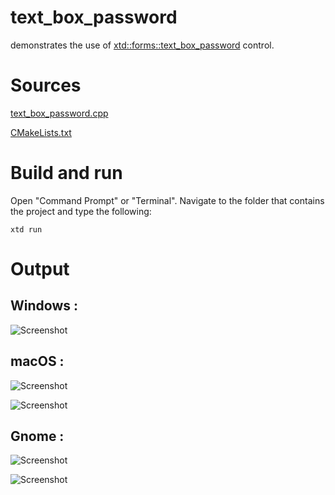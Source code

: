 # text_box_password

demonstrates the use of [xtd::forms::text_box_password](../../../src/xtd_forms/include/xtd/forms/text_box_password.hpp) control.

# Sources

[text_box_password.cpp](text_box_password.cpp)

[CMakeLists.txt](CMakeLists.txt)

# Build and run

Open "Command Prompt" or "Terminal". Navigate to the folder that contains the project and type the following:

```shell
xtd run
```

# Output

## Windows :

![Screenshot](../../../docs/pictures/examples/text_box_password_w.png)

## macOS :

![Screenshot](../../../docs/pictures/examples/text_box_password_m.png)

![Screenshot](../../../docs/pictures/examples/text_box_password_md.png)

## Gnome :

![Screenshot](../../../docs/pictures/examples/text_box_password_g.png)

![Screenshot](../../../docs/pictures/examples/text_box_password_gd.png)
